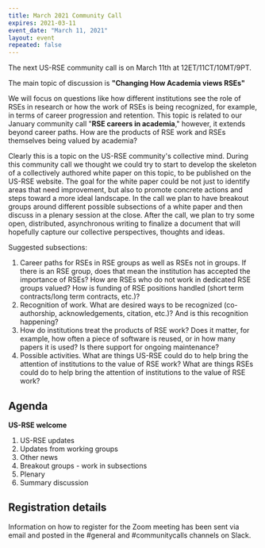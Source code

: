 ```yaml
---
title: March 2021 Community Call
expires: 2021-03-11
event_date: "March 11, 2021"
layout: event
repeated: false
---
```


The next US-RSE community call is on March 11th at 12ET/11CT/10MT/9PT.

The main topic of discussion is
**"Changing How Academia views RSEs"**

We will focus on questions like how different institutions see the role of RSEs in research or how the work of RSEs is
being recognized, for example, in terms of career progression and retention. This topic is related
to our January community call "**RSE careers in academia**," however, it extends beyond career paths.
How are the products of RSE work and RSEs themselves being valued by academia?

Clearly this is a topic on the US-RSE community's collective mind. During this community call
we thought we could try to start to develop the skeleton of a collectively authored white paper on this
topic, to be published on the US-RSE website. The goal for the white paper could be not just to
identify areas that need improvement, but also to promote concrete actions and steps toward a more ideal
landscape. In the call we plan to have breakout groups around different possible subsections of a white
paper and then discuss in a plenary session at the close. After the call, we plan
to try some open, distributed, asynchronous writing to finalize a document that will hopefully capture
our collective perspectives, thoughts and ideas.

Suggested subsections:
1. Career paths for RSEs in RSE groups as well as RSEs not in groups. If there is an RSE group, does that mean the institution has accepted the importance of  RSEs? How are RSEs who do not work in dedicated RSE groups valued? How is funding of RSE positions handled (short term contracts/long term contracts, etc.)?
1. Recognition of work. What are desired ways to be recognized (co-authorship, acknowledgements, citation, etc.)? And is this recognition happening?
1. How do institutions treat the products of RSE work? Does it matter, for example, how often a piece of software is reused, or in how many papers it is used? Is there support for ongoing maintenance?
1. Possible activities. What are things US-RSE could do to help bring the attention of institutions to the value of RSE work? What are things RSEs could do to help bring the attention of institutions to the value of RSE work?

## Agenda

**US-RSE welcome**  
 1. US-RSE updates
 1. Updates from working groups
 1. Other news
 1. Breakout groups - work in subsections
 1. Plenary
 1. Summary discussion


## Registration details
Information on how to register for the Zoom meeting has been sent via email and posted in the #general and #communitycalls channels on Slack.
